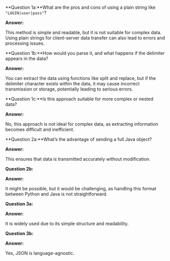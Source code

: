 **Question 1a:**What are the pros and cons of using a plain string like `"LOGIN|user|pass"`?

**Answer:** 

This method is simple and readable, but it is not suitable for complex data. Using plain strings for client-server data transfer can also lead to errors and processing issues.

**Question 1b:**How would you parse it, and what happens if the delimiter appears in the data?

**Answer:**

You can extract the data using functions like ‍split and replace, but if the delimiter character exists within the data, it may cause incorrect transmission or storage, potentially leading to serious errors.

**Question 1c:**Is this approach suitable for more complex or nested data?

**Answer:**

No, this approach is not ideal for complex data, as extracting information becomes difficult and inefficient.

**Question 2a:**What’s the advantage of sending a full Java object?

**Answer:**

This ensures that data is transmitted accurately without modification.

**Question 2b:**

**Answer:**

It might be possible, but it would be challenging, as handling this format between Python and Java is not straightforward.

**Question 3a:**

**Answer:**

It is widely used due to its simple structure and readability.

**Question 3b:**

**Answer:**

Yes, JSON is language-agnostic.








